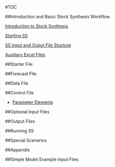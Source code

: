#TOC

##Introduction and Basic Stock Synthesis Workflow

[Introduction to Stock Synthesis](intro/intro.md)

[Starting SS](SSworkflow/start-SS.md)

[SS Input and Ouput File Stucture](SSworkflow/ss-file-structure.md)

[Auxiliary Excel Files](SSworkflow/auxiliary-xls-files.md)

##Starter File

##Forecast File

##Data File

##Control File

* [Parameter Elements](SScontrol-file/parameter-elements.md)

##Optional Input Files

##Output Files

##Running SS

##Special Scenarios

##Appendix

##Simple Model Example Input Files
